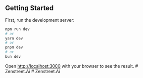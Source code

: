 
## Getting Started


First, run the development server:

```bash
npm run dev
# or
yarn dev
# or
pnpm dev
# or
bun dev
```

Open [http://localhost:3000](http://localhost:3000) with your browser to see the result.
#   Z e n s t r e e t . A i 
 
 #   Z e n s t r e e t . A i  
 